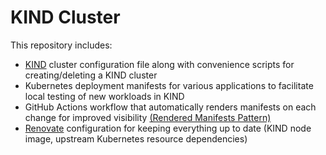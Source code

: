 # KIND Cluster

This repository includes:

- [KIND](https://github.com/kubernetes-sigs/kind) cluster configuration file along with convenience scripts for creating/deleting a KIND cluster
- Kubernetes deployment manifests for various applications to facilitate local testing of new workloads in KIND
- GitHub Actions workflow that automatically renders manifests on each change for improved visibility [(Rendered Manifests Pattern)](https://akuity.io/blog/the-rendered-manifests-pattern)
- [Renovate](https://github.com/renovatebot/renovate/tree/main) configuration for keeping everything up to date (KIND node image, upstream Kubernetes resource dependencies)
